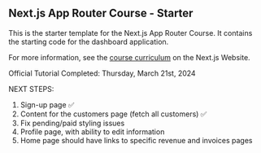 ## Next.js App Router Course - Starter

This is the starter template for the Next.js App Router Course. It contains the starting code for the dashboard application.

For more information, see the [course curriculum](https://nextjs.org/learn) on the Next.js Website.

Official Tutorial Completed: Thursday, March 21st, 2024

NEXT STEPS:
1. Sign-up page ✅
2. Content for the customers page (fetch all customers) ✅
3. Fix pending/paid styling issues
4. Profile page, with ability to edit information
5. Home page should have links to specific revenue and invoices pages